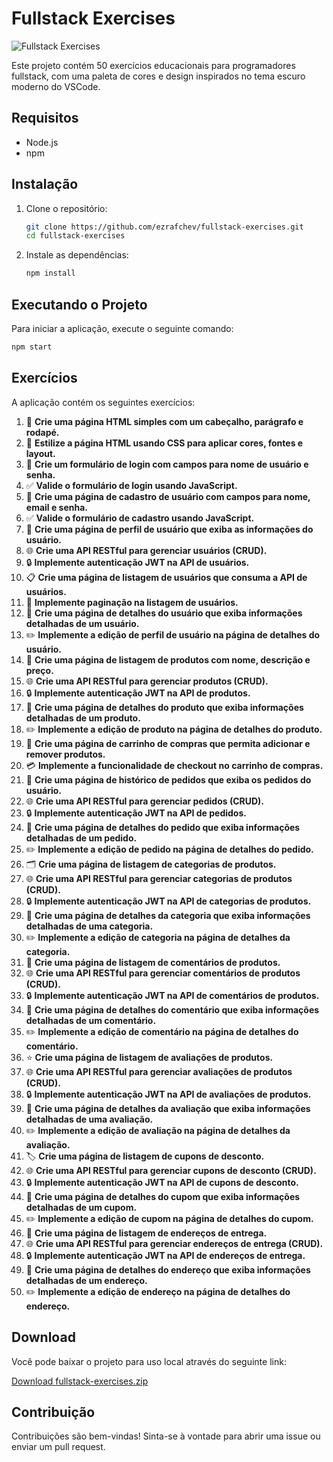 



# Fullstack Exercises

![Fullstack Exercises](https://via.placeholder.com/800x200/000000/FFFFFF/?text=Fullstack+Exercises)

Este projeto contém 50 exercícios educacionais para programadores fullstack, com uma paleta de cores e design inspirados no tema escuro moderno do VSCode.

## Requisitos

- Node.js
- npm

## Instalação

1. Clone o repositório:

    ```bash
    git clone https://github.com/ezrafchev/fullstack-exercises.git
    cd fullstack-exercises
    ```

2. Instale as dependências:

    ```bash
    npm install
    ```

## Executando o Projeto

Para iniciar a aplicação, execute o seguinte comando:

```bash
npm start
```

## Exercícios

A aplicação contém os seguintes exercícios:

1. 📝 **Crie uma página HTML simples com um cabeçalho, parágrafo e rodapé.**
2. 🎨 **Estilize a página HTML usando CSS para aplicar cores, fontes e layout.**
3. 🔐 **Crie um formulário de login com campos para nome de usuário e senha.**
4. ✅ **Valide o formulário de login usando JavaScript.**
5. 📝 **Crie uma página de cadastro de usuário com campos para nome, email e senha.**
6. ✅ **Valide o formulário de cadastro usando JavaScript.**
7. 👤 **Crie uma página de perfil de usuário que exiba as informações do usuário.**
8. 🌐 **Crie uma API RESTful para gerenciar usuários (CRUD).**
9. 🔒 **Implemente autenticação JWT na API de usuários.**
10. 📋 **Crie uma página de listagem de usuários que consuma a API de usuários.**
11. 📄 **Implemente paginação na listagem de usuários.**
12. 📝 **Crie uma página de detalhes do usuário que exiba informações detalhadas de um usuário.**
13. ✏️ **Implemente a edição de perfil de usuário na página de detalhes do usuário.**
14. 🛒 **Crie uma página de listagem de produtos com nome, descrição e preço.**
15. 🌐 **Crie uma API RESTful para gerenciar produtos (CRUD).**
16. 🔒 **Implemente autenticação JWT na API de produtos.**
17. 📝 **Crie uma página de detalhes do produto que exiba informações detalhadas de um produto.**
18. ✏️ **Implemente a edição de produto na página de detalhes do produto.**
19. 🛒 **Crie uma página de carrinho de compras que permita adicionar e remover produtos.**
20. 💳 **Implemente a funcionalidade de checkout no carrinho de compras.**
21. 📜 **Crie uma página de histórico de pedidos que exiba os pedidos do usuário.**
22. 🌐 **Crie uma API RESTful para gerenciar pedidos (CRUD).**
23. 🔒 **Implemente autenticação JWT na API de pedidos.**
24. 📝 **Crie uma página de detalhes do pedido que exiba informações detalhadas de um pedido.**
25. ✏️ **Implemente a edição de pedido na página de detalhes do pedido.**
26. 🗂️ **Crie uma página de listagem de categorias de produtos.**
27. 🌐 **Crie uma API RESTful para gerenciar categorias de produtos (CRUD).**
28. 🔒 **Implemente autenticação JWT na API de categorias de produtos.**
29. 📝 **Crie uma página de detalhes da categoria que exiba informações detalhadas de uma categoria.**
30. ✏️ **Implemente a edição de categoria na página de detalhes da categoria.**
31. 💬 **Crie uma página de listagem de comentários de produtos.**
32. 🌐 **Crie uma API RESTful para gerenciar comentários de produtos (CRUD).**
33. 🔒 **Implemente autenticação JWT na API de comentários de produtos.**
34. 📝 **Crie uma página de detalhes do comentário que exiba informações detalhadas de um comentário.**
35. ✏️ **Implemente a edição de comentário na página de detalhes do comentário.**
36. ⭐ **Crie uma página de listagem de avaliações de produtos.**
37. 🌐 **Crie uma API RESTful para gerenciar avaliações de produtos (CRUD).**
38. 🔒 **Implemente autenticação JWT na API de avaliações de produtos.**
39. 📝 **Crie uma página de detalhes da avaliação que exiba informações detalhadas de uma avaliação.**
40. ✏️ **Implemente a edição de avaliação na página de detalhes da avaliação.**
41. 🏷️ **Crie uma página de listagem de cupons de desconto.**
42. 🌐 **Crie uma API RESTful para gerenciar cupons de desconto (CRUD).**
43. 🔒 **Implemente autenticação JWT na API de cupons de desconto.**
44. 📝 **Crie uma página de detalhes do cupom que exiba informações detalhadas de um cupom.**
45. ✏️ **Implemente a edição de cupom na página de detalhes do cupom.**
46. 📍 **Crie uma página de listagem de endereços de entrega.**
47. 🌐 **Crie uma API RESTful para gerenciar endereços de entrega (CRUD).**
48. 🔒 **Implemente autenticação JWT na API de endereços de entrega.**
49. 📝 **Crie uma página de detalhes do endereço que exiba informações detalhadas de um endereço.**
50. ✏️ **Implemente a edição de endereço na página de detalhes do endereço.**


## Download

Você pode baixar o projeto para uso local através do seguinte link:

[Download fullstack-exercises.zip](https://github.com/ezrafchev/fullstack-exercises/archive/refs/heads/master.zip)

## Contribuição

Contribuições são bem-vindas! Sinta-se à vontade para abrir uma issue ou enviar um pull request.
